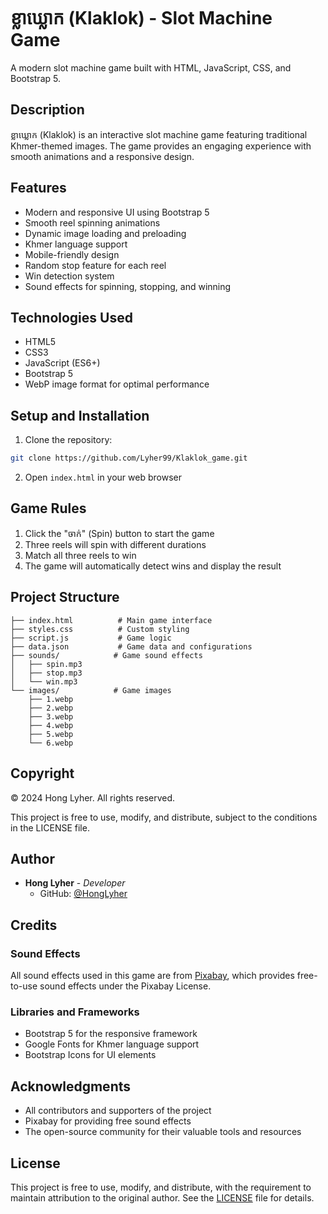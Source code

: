 # ខ្លាឃ្លោក (Klaklok) - Slot Machine Game

A modern slot machine game built with HTML, JavaScript, CSS, and Bootstrap 5.

## Description

ខ្លាឃ្លោក (Klaklok) is an interactive slot machine game featuring traditional Khmer-themed images. The game provides an engaging experience with smooth animations and a responsive design.

## Features

- Modern and responsive UI using Bootstrap 5
- Smooth reel spinning animations
- Dynamic image loading and preloading
- Khmer language support
- Mobile-friendly design
- Random stop feature for each reel
- Win detection system
- Sound effects for spinning, stopping, and winning

## Technologies Used

- HTML5
- CSS3
- JavaScript (ES6+)
- Bootstrap 5
- WebP image format for optimal performance

## Setup and Installation

1. Clone the repository:
```bash
git clone https://github.com/Lyher99/Klaklok_game.git
```

2. Open `index.html` in your web browser

## Game Rules

1. Click the "ចាក់" (Spin) button to start the game
2. Three reels will spin with different durations
3. Match all three reels to win
4. The game will automatically detect wins and display the result

## Project Structure

```
├── index.html          # Main game interface
├── styles.css          # Custom styling
├── script.js           # Game logic
├── data.json           # Game data and configurations
├── sounds/            # Game sound effects
│   ├── spin.mp3
│   ├── stop.mp3
│   └── win.mp3
└── images/            # Game images
    ├── 1.webp
    ├── 2.webp
    ├── 3.webp
    ├── 4.webp
    ├── 5.webp
    └── 6.webp
```

## Copyright

© 2024 Hong Lyher. All rights reserved.

This project is free to use, modify, and distribute, subject to the conditions in the LICENSE file.

## Author

- **Hong Lyher** - *Developer*
  - GitHub: [@HongLyher](https://github.com/HongLyher)

## Credits

### Sound Effects
All sound effects used in this game are from [Pixabay](https://pixabay.com/), which provides free-to-use sound effects under the Pixabay License.

### Libraries and Frameworks
- Bootstrap 5 for the responsive framework
- Google Fonts for Khmer language support
- Bootstrap Icons for UI elements

## Acknowledgments

- All contributors and supporters of the project
- Pixabay for providing free sound effects
- The open-source community for their valuable tools and resources

## License

This project is free to use, modify, and distribute, with the requirement to maintain attribution to the original author. See the [LICENSE](LICENSE) file for details. 
